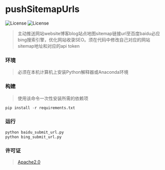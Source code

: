 # pushSitemapUrls

![License](https://img.shields.io/badge/License-Apache2.0-brightgreen) ![License](https://img.shields.io/badge/Version-v1.2.3-yellow)

> 主动推送网站website博客blog站点地图sitemap链接url至百度baidu必应bing搜索引擎，优化网站收录SEO。须在代码中修改自己对应的网站sitemap地址和对应的api token

### 环境

> 必须在本机计算机上安装Python解释器或Anaconda环境

### 构建

>使用该命令一次性安装所需的依赖项

```python
pip install -r requirements.txt
```

### 运行

```bash
python baidu_submit_url.py
python bing_submit_url.py
```

### 许可证

>[Apache2.0](./LICENSE)
